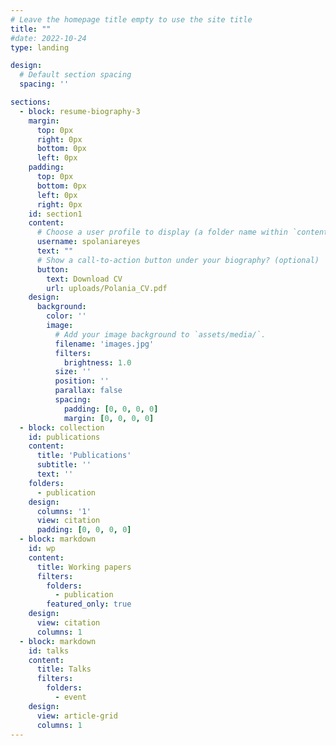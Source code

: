 ```yaml
---
# Leave the homepage title empty to use the site title
title: ""
#date: 2022-10-24
type: landing

design:
  # Default section spacing
  spacing: ''

sections:
  - block: resume-biography-3
    margin:
      top: 0px
      right: 0px
      bottom: 0px
      left: 0px
    padding:
      top: 0px
      bottom: 0px
      left: 0px
      right: 0px
    id: section1
    content:
      # Choose a user profile to display (a folder name within `content/authors/`)
      username: spolaniareyes
      text: ""
      # Show a call-to-action button under your biography? (optional)
      button:
        text: Download CV
        url: uploads/Polania_CV.pdf
    design:    
      background:
        color: ''
        image:
          # Add your image background to `assets/media/`.
          filename: 'images.jpg'
          filters:
            brightness: 1.0
          size: ''
          position: ''
          parallax: false
          spacing:
            padding: [0, 0, 0, 0]
            margin: [0, 0, 0, 0]
  - block: collection
    id: publications
    content:
      title: 'Publications'
      subtitle: ''
      text: '' 
    folders:
      - publication
    design:
      columns: '1'
      view: citation
      padding: [0, 0, 0, 0]
  - block: markdown
    id: wp
    content:
      title: Working papers
      filters:
        folders:
          - publication
        featured_only: true
    design:
      view: citation
      columns: 1
  - block: markdown
    id: talks
    content:
      title: Talks
      filters:
        folders:
          - event
    design:
      view: article-grid
      columns: 1
---
```

